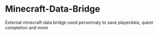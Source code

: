 # Minecraft-Data-Bridge
External minecraft data bridge used personnaly to save playerdata, quest completion and more
